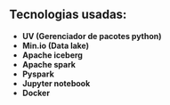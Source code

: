 ## Tecnologias usadas:

- **UV (Gerenciador de pacotes python)**
- **Min.io (Data lake)**
- **Apache iceberg**
- **Apache spark**
- **Pyspark**
- **Jupyter notebook**
- **Docker**